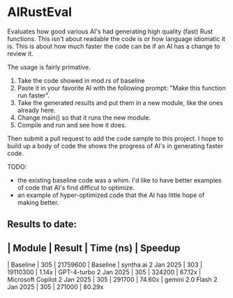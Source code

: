 # AIRustEval
Evaluates how good various AI's had generating high quality (fast) Rust functions. This
isn't about readable the code is or how language idiomatic it is. This is about how
much faster the code can be if an AI has a change to review it.

The usage is fairly primative.
1. Take the code showed in mod.rs of baseline
2. Paste it in your favorite AI with the following prompt: "Make this function run faster".
3. Take the generated results and put them in a new module, like the ones already here.
4. Change main() so that it runs the new module.
5. Compile and run and see how it does.

Then submit a pull request to add the code sample to this project.
I hope to build up a body of code the shows the progress of AI's in generating faster code.

TODO:
- the existing baseline code was a whim. I'd like to have better examples of code
that AI's find difficul to optimize.
- an example of hyper-optimized code that the AI has little hope of making better. 

## Results to date:

|  Module                        | Result          | Time (ns)            | Speedup
---------------------------------------------------------------------------
| Baseline                       | 305             | 21759600             | Baseline
| syntha.ai 2 Jan 2025           | 303             | 19110300             | 1.14x
| GPT-4-turbo 2 Jan 2025         | 305             | 324200               | 67.12x
| Microsoft Copilot 2 Jan 2025   | 305             | 291700               | 74.60x
| gemini 2.0 Flash 2 Jan 2025    | 305             | 271000               | 80.29x

